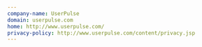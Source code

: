 ```yaml
---
company-name: UserPulse
domain: userpulse.com
home: http://www.userpulse.com/
privacy-policy: http://www.userpulse.com/content/privacy.jsp
---
```




